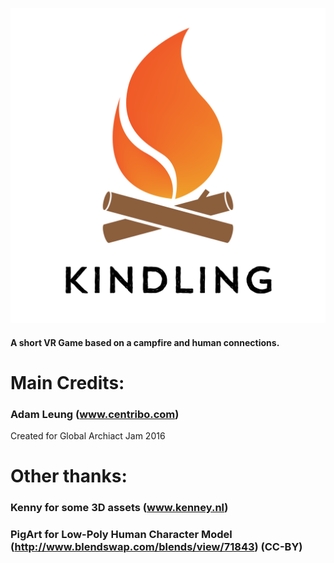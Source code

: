 ![Example](Assets/Graphics/Kindling_Logo.png?raw=true "Logo")
#### A short VR Game based on a campfire and human connections.

# Main Credits:
### Adam Leung (www.centribo.com)
Created for Global Archiact Jam 2016

# Other thanks:
### Kenny for some 3D assets (www.kenney.nl)
### PigArt for Low-Poly Human Character Model (http://www.blendswap.com/blends/view/71843) (CC-BY)